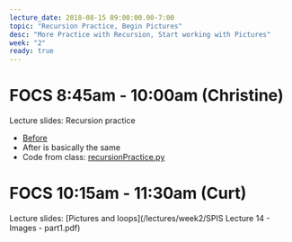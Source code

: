```yaml
---
lecture_date: 2018-08-15 09:00:00.00-7:00
topic: "Recursion Practice, Begin Pictures"
desc: "More Practice with Recursion, Start working with Pictures"
week: "2"
ready: true
---
```


# FOCS 8:45am - 10:00am (Christine)

Lecture slides: Recursion practice
* [Before](/lectures/week2/W2Wed845_RecursionPractice.pdf)
* After is basically the same
* Code from class: [recursionPractice.py](/lectures/week2/recursionPractice.py)


# FOCS 10:15am - 11:30am (Curt)

Lecture slides: [Pictures and loops](/lectures/week2/SPIS Lecture 14 - Images - part1.pdf)
